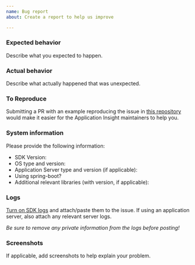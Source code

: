 ```yaml
---
name: Bug report
about: Create a report to help us improve

---
```


### Expected behavior
Describe what you expected to happen.

### Actual behavior
Describe what actually happened that was unexpected.

### To Reproduce

Submitting a PR with an example reproducing the issue in [this repository](https://github.com/microsoft/ApplicationInsights-Java-Repros) would make it easier for the Application Insight maintainers to help you.

### System information
Please provide the following information:
 - SDK Version:
 - OS type and version:
 - Application Server type and version (if applicable):
 - Using spring-boot?
 - Additional relevant libraries (with version, if applicable):

### Logs
[Turn on SDK logs](https://docs.microsoft.com/en-us/azure/application-insights/app-insights-java-troubleshoot#debug-data-from-the-sdk) and attach/paste them to the issue. If using an application server, also attach any relevant server logs.

_Be sure to remove any private information from the logs before posting!_

### Screenshots
If applicable, add screenshots to help explain your problem.
